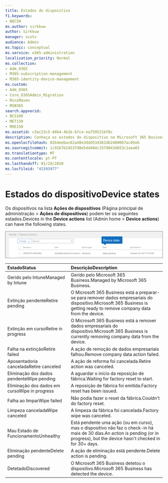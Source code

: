 ```yaml
---
title: Estados do dispositivo
f1.keywords:
- NOCSH
ms.author: sirkkuw
author: Sirkkuw
manager: scotv
audience: Admin
ms.topic: conceptual
ms.service: o365-administration
localization_priority: Normal
ms.collection:
- Adm_O365
- M365-subscription-management
- M365-identity-device-management
ms.custom:
- Adm_O365
- Core_O365Admin_Migration
- MiniMaven
- MSB365
search.appverid:
- BCS160
- MET150
- MOE150
ms.assetid: c3ac23c5-d4b4-4b1b-b7ce-ea759521bf8c
description: Conheça os estados do dispositivo no Microsoft 365 Business.
ms.openlocfilehash: 02b4eebac62a48e3ddd53d362db2d60067ac05eb
ms.sourcegitcommit: 1c91b7b24537d0e54d484c3379043db53c1aea65
ms.translationtype: MT
ms.contentlocale: pt-PT
ms.lasthandoff: 01/29/2020
ms.locfileid: "41593977"
---
```

# <a name="device-states"></a><span data-ttu-id="6603c-103">Estados do dispositivo</span><span class="sxs-lookup"><span data-stu-id="6603c-103">Device states</span></span>

<span data-ttu-id="6603c-104">Os dispositivos na lista **Ações de dispositivos** (Página principal de administração \> **Ações de dispositivos**) podem ter os seguintes estados.</span><span class="sxs-lookup"><span data-stu-id="6603c-104">Devices in the **Device actions** list (Admin home \> **Device actions**) can have the following states.</span></span>
  
![In the Device actions list, you can see the Devices states.](media/a621c47e-45d9-4e1a-beb9-c03254d40c1d.png)
  
|<span data-ttu-id="6603c-106">**Estado**</span><span class="sxs-lookup"><span data-stu-id="6603c-106">**Status**</span></span>|<span data-ttu-id="6603c-107">**Descrição**</span><span class="sxs-lookup"><span data-stu-id="6603c-107">**Description**</span></span>|
|:-----|:-----|
|<span data-ttu-id="6603c-108">Gerido pelo Intune</span><span class="sxs-lookup"><span data-stu-id="6603c-108">Managed by Intune</span></span>  <br/> |<span data-ttu-id="6603c-109">Gerido pelo Microsoft 365 Business.</span><span class="sxs-lookup"><span data-stu-id="6603c-109">Managed by Microsoft 365 Business.</span></span>  <br/> |
|<span data-ttu-id="6603c-110">Extinção pendente</span><span class="sxs-lookup"><span data-stu-id="6603c-110">Retire pending</span></span>  <br/> |<span data-ttu-id="6603c-111">O Microsoft 365 Business está a preparar-se para remover dados empresariais do dispositivo.</span><span class="sxs-lookup"><span data-stu-id="6603c-111">Microsoft 365 Business is getting ready to remove company data from the device.</span></span>  <br/> |
|<span data-ttu-id="6603c-112">Extinção em curso</span><span class="sxs-lookup"><span data-stu-id="6603c-112">Retire in progress</span></span>  <br/> |<span data-ttu-id="6603c-113">O Microsoft 365 Business está a remover dados empresariais do dispositivo.</span><span class="sxs-lookup"><span data-stu-id="6603c-113">Microsoft 365 Business is currently removing company data from the device.</span></span>  <br/> |
|<span data-ttu-id="6603c-114">Falha na extinção</span><span class="sxs-lookup"><span data-stu-id="6603c-114">Retire failed</span></span>  <br/> | <span data-ttu-id="6603c-115">A ação de remoção de dados empresariais falhou.</span><span class="sxs-lookup"><span data-stu-id="6603c-115">Remove company data action failed.</span></span>  <br/> |
|<span data-ttu-id="6603c-116">Aposentadoria cancelada</span><span class="sxs-lookup"><span data-stu-id="6603c-116">Retire canceled</span></span>  <br/> |<span data-ttu-id="6603c-117">A ação de reforma foi cancelada.</span><span class="sxs-lookup"><span data-stu-id="6603c-117">Retire action was canceled.</span></span>  <br/> |
|<span data-ttu-id="6603c-118">Eliminação dos dados pendente</span><span class="sxs-lookup"><span data-stu-id="6603c-118">Wipe pending</span></span>  <br/> |<span data-ttu-id="6603c-119">A aguardar o início da reposição de fábrica.</span><span class="sxs-lookup"><span data-stu-id="6603c-119">Waiting for factory reset to start.</span></span>  <br/> |
|<span data-ttu-id="6603c-120">Eliminação dos dados em curso</span><span class="sxs-lookup"><span data-stu-id="6603c-120">Wipe in progress</span></span>  <br/> |<span data-ttu-id="6603c-121">A reposição de fábrica foi emitida.</span><span class="sxs-lookup"><span data-stu-id="6603c-121">Factory reset has been issued.</span></span>  <br/> |
|<span data-ttu-id="6603c-122">Falha ao limpar</span><span class="sxs-lookup"><span data-stu-id="6603c-122">Wipe failed</span></span>  <br/> |<span data-ttu-id="6603c-123">Não podia fazer o reset da fábrica.</span><span class="sxs-lookup"><span data-stu-id="6603c-123">Couldn't do factory reset.</span></span>  <br/> |
|<span data-ttu-id="6603c-124">Limpeza cancelada</span><span class="sxs-lookup"><span data-stu-id="6603c-124">Wipe canceled</span></span>  <br/> |<span data-ttu-id="6603c-125">A limpeza da fábrica foi cancelada.</span><span class="sxs-lookup"><span data-stu-id="6603c-125">Factory wipe was canceled.</span></span>  <br/> |
|<span data-ttu-id="6603c-126">Mau Estado de Funcionamento</span><span class="sxs-lookup"><span data-stu-id="6603c-126">Unhealthy</span></span>  <br/> |<span data-ttu-id="6603c-127">Está pendente uma ação (ou em curso), mas o dispositivo não faz o check-in há mais de 30 dias.</span><span class="sxs-lookup"><span data-stu-id="6603c-127">An action is pending (or in progress), but the device hasn't checked in for 30+ days.</span></span>  <br/> |
|<span data-ttu-id="6603c-128">Eliminação pendente</span><span class="sxs-lookup"><span data-stu-id="6603c-128">Delete pending</span></span>  <br/> |<span data-ttu-id="6603c-129">A ação de eliminação está pendente.</span><span class="sxs-lookup"><span data-stu-id="6603c-129">Delete action is pending.</span></span>  <br/> |
|<span data-ttu-id="6603c-130">Detetado</span><span class="sxs-lookup"><span data-stu-id="6603c-130">Discovered</span></span>  <br/> |<span data-ttu-id="6603c-131">O Microsoft 365 Business detetou o dispositivo.</span><span class="sxs-lookup"><span data-stu-id="6603c-131">Microsoft 365 Business has detected the device.</span></span>  <br/> |
   
